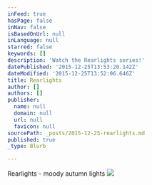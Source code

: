 ```yaml
---
inFeed: true
hasPage: false
inNav: false
isBasedOnUrl: null
inLanguage: null
starred: false
keywords: []
description: 'Watch the Rearlights series!'
datePublished: '2015-12-25T13:53:20.142Z'
dateModified: '2015-12-25T13:52:06.646Z'
title: Rearlights
author: []
authors: []
publisher:
  name: null
  domain: null
  url: null
  favicon: null
sourcePath: _posts/2015-12-25-rearlights.md
published: true
_type: Blurb

---
```

Rearlights - moody autumn lights
![](https://the-grid-user-content.s3-us-west-2.amazonaws.com/60f66901-7e46-4659-8180-f1c6b6d2cd5e.jpg)
